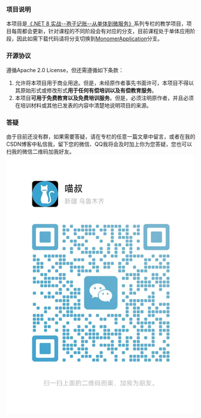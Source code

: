 ### 项目说明
本项目是[《.NET 8 实战--孢子记账--从单体到微服务》](https://blog.csdn.net/gangzhucoll/category_12578008.html)系列专栏的教学项目，项目每周都会更新，针对课程的不同阶段会有对应的分支，目前课程处于单体应用阶段，因此如需下载代码请将分支切换到[MonomerApplication](https://github.com/MiaoShuYo/SporeAccounting/tree/MonomerApplication)分支。
### 开源协议
遵循Apache 2.0 License，但还需遵循如下条款：
1. 允许将本项目用于商业用途。但是，未经原作者事先书面许可，本项目不得以其原始形式或修改形式**用于任何有偿培训以及有偿教育服务**。
2. 本项目**可用于免费教育以及免费培训服务**。但是，必须注明原作者，并且必须在培训材料或其他已发表的内容中清楚地说明项目的来源。
### 答疑
由于目前还没有群，如果需要答疑，请在专栏的任意一篇文章中留言，或者在我的CSDN博客中私信我，留下您的微信、QQ我将会及时加上你为您答疑，您也可以扫我的微信二维码加我好友。
![alt text](ff9a3563927a6a03191af63cca6af31.jpg)